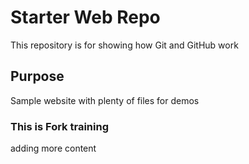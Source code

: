 # Starter Web Repo

This repository is for showing how Git and GitHub work

## Purpose

Sample website with plenty of files for demos

### This is Fork training

adding more content 